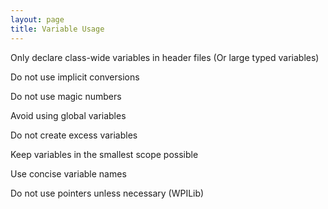 ```yaml
---
layout: page
title: Variable Usage
---
```


Only declare class-wide variables in header files
(Or large typed variables)

Do not use implicit conversions

Do not use magic numbers

Avoid using global variables

Do not create excess variables

Keep variables in the smallest scope possible

Use concise variable names

Do not use pointers unless necessary (WPILib)

